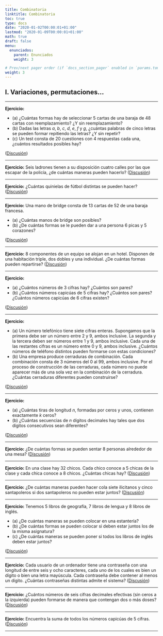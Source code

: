 ```yaml
---
title: Combinatoria
linktitle: Combinatoria
toc: true
type: docs
date: "2020-01-02T00:00:01+01:00"
lastmod: "2020-01-09T00:00:01+01:00"
math: true
draft: false
menu:
  enunciados:
    parent: Enunciados
    weight: 3

# Prev/next pager order (if `docs_section_pager` enabled in `params.toml`)
weight: 3
---
```


## I. Variaciones, permutaciones...

---

**Ejercicio:**
- (a) ¿Cuántas formas hay de seleccionar $5$ cartas de una baraja de $48$ cartas con reemplazamiento? ¿Y sin reemplazamiento?
- (b) Dadas las letras $a$, $b$, $c$, $d$, $e$, $f$ y $g$, ¿cuántas palabras de cinco letras se pueden formar repitiendo las letras? ¿Y sin repetir?
- (c\) Un test consta de $20$ cuestiones con $4$ respuestas cada una, ¿cuántos resultados posibles hay?

([Discusión](/2020/01/02/enunciados-propuestos-xxix/))

---

**Ejercicio:** Seis ladrones tienen a su disposición cuatro calles por las que escapar de la policía, ¿de cuántas maneras pueden hacerlo? ([Discusión](/2020/01/02/enunciados-propuestos-xxix/))

---

**Ejercicio:** ¿Cuántas quinielas de fútbol distintas se pueden hacer? ([Discusión](/2020/01/02/enunciados-propuestos-xxix/))

---

**Ejercicio:** Una mano de bridge consta de $13$ cartas de $52$ de una baraja francesa.

- (a) ¿Cuántas manos de bridge son posibles? 
- (b) ¿De cuántas formas se le pueden dar a una persona $6$ picas y $5$ corazones?

([Discusión](/2020/01/05/enunciados-propuestos-xxx/))

---

**Ejercicio:** $8$ componentes de un equipo se alojan en un hotel. Disponen de una habitación triple, dos dobles y una individual. ¿De cuántas formas pueden repartirse? ([Discusión](/2020/01/05/enunciados-propuestos-xxx/))

---

**Ejercicio:**

- (a) ¿Cuántos números de $3$ cifras hay? ¿Cuántos son pares?
- (b) ¿Cuántos números capicúas de $5$ cifras hay? ¿Cuántos son pares? ¿Cuántos números capicúas de $6$ cifras existen?

([Discusión](/2020/01/05/enunciados-propuestos-xxx/))

---

**Ejercicio:**

- (a) Un número telefónico tiene siete cifras enteras. Supongamos que la primera debe ser un número entre $2$ y $9$, ambos inclusive. La segunda y la tercera deben ser números entre $1$ y $9$, ambos inclusive. Cada una de las restantes cifras es un número entre $0$ y $9$, ambos inclusive. ¿Cuántos números de teléfono distintos pueden formarse con estas condiciones?
- (b) Una empresa produce cerraduras de combinación. Cada combinación consta de $3$ números del $0$ al $99$, ambos inclusive. Por el proceso de construcción de las cerraduras, cada número no puede aparecer más de una sola vez en la combinación de la cerradura. ¿Cuántas cerraduras diferentes pueden construirse?

([Discusión](/2020/01/05/enunciados-propuestos-xxx/))

---

**Ejercicio:**

- (a) ¿Cuántas tiras de longitud $n$, formadas por ceros y unos, contienen exactamente $k$ ceros?
- (b) ¿Cuántas secuencias de $n$ dígitos decimales hay tales que dos dígitos consecutivos sean diferentes?

([Discusión](/2020/01/05/enunciados-propuestos-xxx/))

---

**Ejercicio:** ¿De cuántas formas se pueden sentar $8$ personas alrededor de una mesa? ([Discusión](/2020/01/05/enunciados-propuestos-xxx/))

---

**Ejercicio:** En una clase hay $32$ chicos. Cada chico conoce a $5$ chicas de la clase y cada chica conoce a $8$ chicos. ¿Cuántas chicas hay? ([Discusión](/2020/01/09/enunciados-propuestos-xxxi/))

---

**Ejercicio:** ¿De cuántas maneras pueden hacer cola siete ilicitanos y cinco santapoleros si dos santapoleros no pueden estar juntos? ([Discusión](/2020/01/09/enunciados-propuestos-xxxi/))

---

**Ejercicio:** Tenemos $5$ libros de geografía, $7$ libros de lengua y $8$ libros de inglés.

- (a) ¿De cuántas maneras se pueden colocar en una estantería?
- (b) ¿De cuántas formas se pueden colocar si deben estar juntos los de la misma asignatura?
- (c\) ¿De cuántas maneras se pueden poner si todos los libros de inglés deben estar juntos?

([Discusión](/2020/01/09/enunciados-propuestos-xxxi/))

---

**Ejercicio:** Cada usuario de un ordenador tiene una contraseña con una longitud de entre seis y ocho caracteres, cada uno de los cuales es bien un dígito o bien una letra mayúscula. Cada contraseña debe contener al menos un dígito. ¿Cuántas contraseñas distintas admite el sistema? ([Discusión](/2020/01/09/enunciados-propuestos-xxxi/))

---

**Ejercicio:** ¿Cuántos números de seis cifras decimales efectivas (sin ceros a la izquierda) pueden formarse de manera que contengan dos o más doses? ([Discusión](/2020/01/09/enunciados-propuestos-xxxi/))

---

**Ejercicio:** Encuentra la suma de todos los números capicúas de $5$ cifras. ([Discusión](/2020/01/09/enunciados-propuestos-xxxi/))

---
